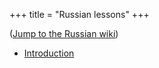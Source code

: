 +++
title = "Russian lessons"
+++

([Jump to the Russian
wiki](/ru/%D0%A0%D1%83%D1%81%D1%81%D0%BA%D0%B8%D0%B5_%D0%BB%D0%B5%D1%81%D1%81%D0%BE%D0%BD%D1%81))

  - [Introduction](/ru/%D0%92%D0%B2%D0%B5%D0%B4%D0%B5%D0%BD%D0%B8%D0%B5)
